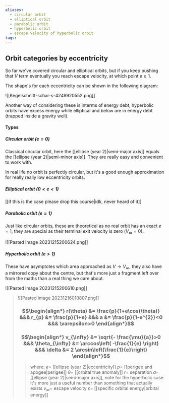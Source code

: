 ```yaml
---
aliases:
  - circular orbit
  - elliptical orbit
  - parabolic orbit
  - hyperbolic orbit
  - escape velocity of hyperbolic orbit
tags:
---
```


## Orbit categories by eccentricity

So far we've covered circular and elliptical orbits, but if you keep pushing that $V$ term eventually you reach escape velocity, at which point $e\geq1$.

The shape's for each eccentricity can be shown in the following diagram:

![[Kegelschnitt-schar-s-4249920552.png]]

Another way of considering these is interms of energy debt, hyperbolic orbits have excess energy while elliptical and below are in energy debt (trapped inside a gravity well).

#### Types

##### Circular orbit ($e=0$)

Classical circular orbit, here the [[ellipse (year 2)|semi-major axis]] equals the [[ellipse (year 2)|semi-minor axis]]. They are really easy and convenient to work with.

In real life no orbit is perfectly circular, but it's a good enough approximation for really really low eccentricity orbits.

##### Elliptical orbit ($0<e<1$)

[[if this is the case please drop this course|idk, never heard of it]]

##### Parabolic orbit ($e=1$)

Just like circular orbits, these are theoretical as no real orbit has an exact $e=1$, they are special as their terminal exit velocity is zero ($V_{\infty}=0$).

![[Pasted image 20231215200624.png]]

##### Hyperbolic orbit ($e>1$)

These have asymptotes which area approached as $V\to V_{\infty}$, they also have a mirrored copy about the centre, but that's more just a fragment left over from the maths than a real thing we care about.

![[Pasted image 20231215200610.png]]

> ![[Pasted image 20231216010807.png]]
> ### $$\begin{align*} r(\theta)  &= \frac{p}{1+e\cos(\theta)}  &&& r_{p} &= \frac{p}{1+e} &&& a &= \frac{p}{1-e^{2}}<0 &&& \varepsilon>0 \end{align*}$$
> ### $$\begin{align*} v_{\infty} &= \sqrt{- \frac{\mu}{a}}>0 &&& \theta_{\infty} &= \arccos\left( -\frac{1}{e} \right) &&& \delta &= 2 \arcsin\left(\frac{1}{e}\right) \end{align*}$$
>> where:
>> $e=$ [[ellipse (year 2)|eccentricity]]
>> $p=$ [[perigee and apogee|perigee]]
>> $\theta=$ [[orbital true anomaly]]
>> $r=$ separation
>> $a=$ [[ellipse (year 2)|semi-major axis]], note for the hyperbolic case it's more just a useful number than something that actually exists
>> $v_{\infty}=$ escape velocity
>> $\varepsilon=$ [[specific orbital energy|orbital energy]]


